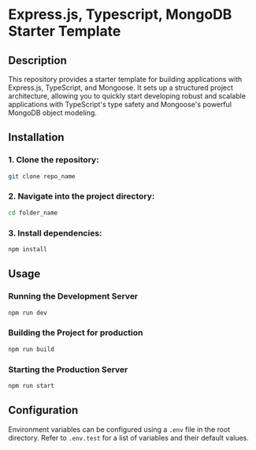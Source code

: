 # Express.js, Typescript, MongoDB Starter Template

## Description

This repository provides a starter template for building applications with Express.js, TypeScript, and Mongoose. It sets up a structured project architecture, allowing you to quickly start developing robust and scalable applications with TypeScript's type safety and Mongoose's powerful MongoDB object modeling.

## Installation

### 1. Clone the repository:

```bash
git clone repo_name
```

### 2. Navigate into the project directory:

```bash
cd folder_name
```

### 3. Install dependencies:

```bash
npm install
```

## Usage

### Running the Development Server

```bash
npm run dev
```

### Building the Project for production

```bash
npm run build
```

### Starting the Production Server

```bash
npm run start
```

## Configuration

Environment variables can be configured using a `.env` file in the root directory. Refer to `.env.test` for a list of variables and their default values.
